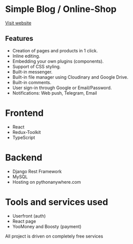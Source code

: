 # Simple Blog / Online-Shop

[Visit website](https://www.mymountmt.ru/main/)

## Features

+ Creation of pages and products in 1 click.
+ Inline editing.
+ Embedding your own plugins (components).
+ Support of CSS styling.
+ Built-in messenger.
+ Built-in file manager using Cloudinary and Google Drive.
+ Built-in comments.
+ User sign-in through Google or Email/Password.
+ Notifications: Web push, Telegram, Email

# Frontend
+ React 
+ Redux-Toolkit
+ TypeScript  

# Backend
+ Django Rest Framework
+ MySQL
+ Hosting on pythonanywhere.com

# Tools and services used 
+ Userfront (auth)
+ React page
+ YooMoney and Boosty (payment)

All project is driven on completely free services
